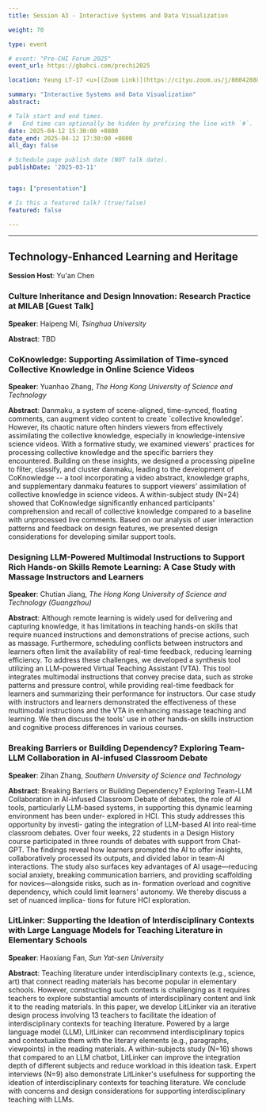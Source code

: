 ```yaml
---
title: Session A3 - Interactive Systems and Data Visualization

weight: 70

type: event

# event: "Pre-CHI Forum 2025"
event_url: https://gbahci.com/prechi2025

location: Yeung LT-17 <u>[(Zoom Link)](https://cityu.zoom.us/j/86042888488?pwd=VaJZhAsi3YwtOVaHGFqkimYe0yYLIs.1)</u>

summary: "Interactive Systems and Data Visualization"
abstract:

# Talk start and end times.
#   End time can optionally be hidden by prefixing the line with `#`.
date: 2025-04-12 15:30:00 +0800
date_end: 2025-04-12 17:30:00 +0800
all_day: false

# Schedule page publish date (NOT talk date).
publishDate: '2025-03-11'


tags: ["presentation"]

# Is this a featured talk? (true/false)
featured: false

---
```


<hr />

## Technology-Enhanced Learning and Heritage

​**​Session Host**​: Yu'an Chen

### Culture Inheritance and Design Innovation: Research Practice at MILAB [Guest Talk]

​**​Speaker​**​: Haipeng Mi, *Tsinghua University*

​**​Abstract​**​: TBD


### CoKnowledge: Supporting Assimilation of Time-synced Collective Knowledge in Online Science Videos

​**​Speaker​**​: Yuanhao Zhang, *The Hong Kong University of Science and Technology*

​**​Abstract​**​: Danmaku, a system of scene-aligned, time-synced, floating comments, can augment video content to create `collective knowledge'. However, its chaotic nature often hinders viewers from effectively assimilating the collective knowledge, especially in knowledge-intensive science videos. With a formative study, we examined viewers' practices for processing collective knowledge and the specific barriers they encountered. Building on these insights, we designed a processing pipeline to filter, classify, and cluster danmaku, leading to the development of CoKnowledge -- a tool incorporating a video abstract, knowledge graphs, and supplementary danmaku features to support viewers' assimilation of collective knowledge in science videos. A within-subject study (N=24) showed that CoKnowledge significantly enhanced participants' comprehension and recall of collective knowledge compared to a baseline with unprocessed live comments. Based on our analysis of user interaction patterns and feedback on design features, we presented design considerations for developing similar support tools.


### Designing LLM-Powered Multimodal Instructions to Support Rich Hands-on Skills Remote Learning: A Case Study with Massage Instructors and Learners

​**​Speaker​**​: Chutian Jiang, *The Hong Kong University of Science and Technology (Guangzhou)*

​**​Abstract​**​: Although remote learning is widely used for delivering and capturing knowledge, it has limitations in teaching hands-on skills that require nuanced instructions and demonstrations of precise actions, such as massage. Furthermore, scheduling conflicts between instructors and learners often limit the availability of real-time feedback, reducing learning efficiency. To address these challenges, we developed a synthesis tool utilizing an LLM-powered Virtual Teaching Assistant (VTA). This tool integrates multimodal instructions that convey precise data, such as stroke patterns and pressure control, while providing real-time feedback for learners and summarizing their performance for instructors. Our case study with instructors and learners demonstrated the effectiveness of these multimodal instructions and the VTA in enhancing massage teaching and learning. We then discuss the tools' use in other hands-on skills instruction and cognitive process differences in various courses.



### Breaking Barriers or Building Dependency? Exploring Team-LLM Collaboration in AI-infused Classroom Debate

​**​Speaker​**​: Zihan Zhang, *Southern University of Science and Technology*

​**​Abstract​**​: Breaking Barriers or Building Dependency? Exploring Team-LLM Collaboration in AI-infused Classroom Debate of debates, the role of AI tools, particularly LLM-based systems, in supporting this dynamic learning environment has been under- explored in HCI. This study addresses this opportunity by investi- gating the integration of LLM-based AI into real-time classroom debates. Over four weeks, 22 students in a Design History course participated in three rounds of debates with support from Chat- GPT. The findings reveal how learners prompted the AI to offer insights, collaboratively processed its outputs, and divided labor in team-AI interactions. The study also surfaces key advantages of AI usage—reducing social anxiety, breaking communication barriers, and providing scaffolding for novices—alongside risks, such as in- formation overload and cognitive dependency, which could limit learners' autonomy. We thereby discuss a set of nuanced implica- tions for future HCI exploration.


### LitLinker: Supporting the Ideation of Interdisciplinary Contexts with Large Language Models for Teaching Literature in Elementary Schools

​**​Speaker​**​: Haoxiang Fan, *Sun Yat-sen University*

​**​Abstract​**​: Teaching literature under interdisciplinary contexts (e.g., science, art) that connect reading materials has become popular in elementary schools. However, constructing such contexts is challenging as it requires teachers to explore substantial amounts of interdisciplinary content and link it to the reading materials. In this paper, we develop LitLinker via an iterative design process involving 13 teachers to facilitate the ideation of interdisciplinary contexts for teaching literature. Powered by a large language model (LLM), LitLinker can recommend interdisciplinary topics and contextualize them with the literary elements (e.g., paragraphs, viewpoints) in the reading materials. A within-subjects study (N=16) shows that compared to an LLM chatbot, LitLinker can improve the integration depth of different subjects and reduce workload in this ideation task. Expert interviews (N=9) also demonstrate LitLinker's usefulness for supporting the ideation of interdisciplinary contexts for teaching literature. We conclude with concerns and design considerations for supporting interdisciplinary teaching with LLMs.



